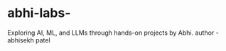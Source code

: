 # abhi-labs-
Exploring AI, ML, and LLMs through hands-on projects by Abhi.
author - abhisekh patel 
